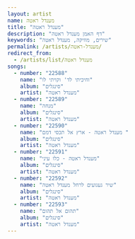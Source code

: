 ```yaml
---
layout: artist
name: מענדל ראטה
title: "מענדל ראטה"
description: "דף האמן מענדל ראטה"
keywords: "שירים, מוזיקה, מענדל ראטה"
permalink: /artists/מענדל-ראטה/
redirect_from:
  - /artists/list/מענדל ראטה
songs:
  - number: "22588"
    name: "וחיכיתי לד' וקויתי לו"
    album: "סינגלים"
    artist: "מענדל ראטה"
  - number: "22589"
    name: "מנחה"
    album: "סינגלים"
    artist: "מענדל ראטה"
  - number: "22590"
    name: "מענדל ראטה - ארץ אל תכסי דמם "
    album: "סינגלים"
    artist: "מענדל ראטה"
  - number: "22591"
    name: "מענדל ראטה - כלו עיני"
    album: "סינגלים"
    artist: "מענדל ראטה"
  - number: "22592"
    name: "שיר געגועים לרחל מענדל ראטה"
    album: "סינגלים"
    artist: "מענדל ראטה"
  - number: "22593"
    name: "תהום אל תהום"
    album: "סינגלים"
    artist: "מענדל ראטה"
---
```

